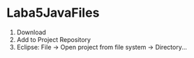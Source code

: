 # Laba5JavaFiles
1. Download
2. Add to Project Repository
3. Eclipse: File -> Open project from file system -> Directory...

